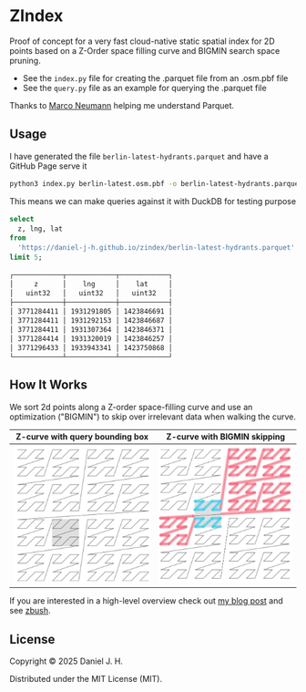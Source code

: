 # ZIndex

Proof of concept for a very fast cloud-native static spatial index for 2D points based on a Z-Order space filling curve and BIGMIN search space pruning.

- See the `index.py` file for creating the .parquet file from an .osm.pbf file
- See the `query.py` file as an example for querying the .parquet file

Thanks to [Marco Neumann](https://github.com/crepererum) helping me understand Parquet.


## Usage

I have generated the file `berlin-latest-hydrants.parquet` and have a GitHub Page serve it

```bash
python3 index.py berlin-latest.osm.pbf -o berlin-latest-hydrants.parquet
```

This means we can make queries against it with DuckDB for testing purpose

```sql
select
  z, lng, lat
from
  'https://daniel-j-h.github.io/zindex/berlin-latest-hydrants.parquet'
limit 5;
```

```
┌────────────┬────────────┬────────────┐
│     z      │    lng     │    lat     │
│   uint32   │   uint32   │   uint32   │
├────────────┼────────────┼────────────┤
│ 3771284411 │ 1931291805 │ 1423846691 │
│ 3771284411 │ 1931292153 │ 1423846687 │
│ 3771284411 │ 1931307364 │ 1423846371 │
│ 3771284414 │ 1931320019 │ 1423846257 │
│ 3771296433 │ 1933943341 │ 1423750868 │
└────────────┴────────────┴────────────┘
```


## How It Works

We sort 2d points along a Z-order space-filling curve and use an optimization ("BIGMIN") to skip over irrelevant data when walking the curve.

| Z-curve with query bounding box | Z-curve with BIGMIN skipping |
|-|-|
| ![](./1.jpg) | ![](./2.jpg) |

If you are interested in a high-level overview check out [my blog post](https://www.openstreetmap.org/user/daniel-j-h/diary/406584) and see [zbush](https://github.com/daniel-j-h/zbush/).



## License

Copyright © 2025 Daniel J. H.

Distributed under the MIT License (MIT).
